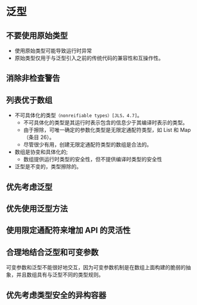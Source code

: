 # 泛型

## 不要使用原始类型

* 使用原始类型可能导致运行时异常
* 原始类型仅用于与泛型引入之前的传统代码的兼容性和互操作性。



## 消除非检查警告



## 列表优于数组

* 不可具体化的类型`（nonreifiable types）[JLS，4.7]`。 
  * 不可具体化的类型是其运行时表示包含的信息少于其编译时表示的类型。
  *  由于擦除，可唯一确定的参数化类型是无限定通配符类型，如 List<?> 和 Map<?, ?> （条目 26）。
  * 尽管很少有用，创建无限定通配符类型的数组是合法的。
* 数组是协变和具体化的; 
  * 数组提供运行时类型的安全性，但不提供编译时类型的安全性
* 泛型是不变的，类型擦除的。



## 优先考虑泛型



## 优先使用泛型方法



## 使用限定通配符来增加 API 的灵活性



## 合理地结合泛型和可变参数

可变参数和泛型不能很好地交互，因为可变参数机制是在数组上面构建的脆弱的抽象，并且数组具有与泛型不同的类型规则。



## 优先考虑类型安全的异构容器













